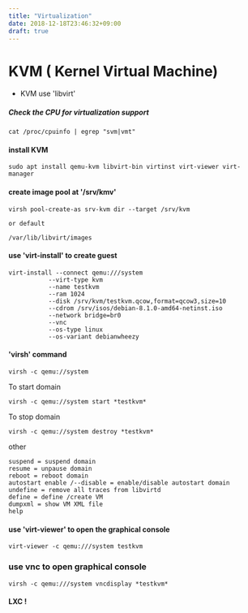 ```yaml
---
title: "Virtualization"
date: 2018-12-18T23:46:32+09:00
draft: true
---
```


# KVM ( Kernel Virtual Machine)

* KVM use 'libvirt'

##### Check the CPU for virtualization support 

	cat /proc/cpuinfo | egrep "svm|vmt"

#### install KVM

	sudo apt install qemu-kvm libvirt-bin virtinst virt-viewer virt-manager

#### create image pool at '/srv/kmv'

	virsh pool-create-as srv-kvm dir --target /srv/kvm
	
	or default

	/var/lib/libvirt/images

#### use 'virt-install' to create guest 

	virt-install --connect qemu:///system 
			   --virt-type kvm           
               --name testkvm            
               --ram 1024                
               --disk /srv/kvm/testkvm.qcow,format=qcow3,size=10 
               --cdrom /srv/isos/debian-8.1.0-amd64-netinst.iso  
               --network bridge=br0      
               --vnc                     
               --os-type linux           
               --os-variant debianwheezy

#### 'virsh' command

	virsh -c qemu://system

To start domain

	virsh -c qemu://system start *testkvm*

To stop domain 

	virsh -c qemu://system destroy *testkvm*

other
	
	suspend = suspend domain
	resume = unpause domain
	reboot = reboot domain
	autostart enable /--disable = enable/disable autostart domain
	undefine = remove all traces from libvirtd
	define = define /create VM
	dumpxml = show VM XML file
	help


#### use 'virt-viewer' to open the graphical console

	virt-viewer -c qemu:///system testkvm

### use vnc to open graphical console
	
	virsh -c qemu:///system vncdisplay *testkvm*

#### LXC !




